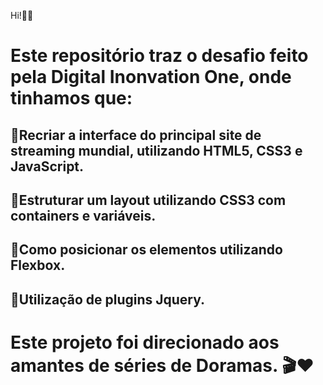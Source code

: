 Hi!👋😉

# Este repositório traz o desafio feito pela Digital Inonvation One, onde tinhamos que:

## 📌Recriar a interface do principal site de streaming mundial, utilizando HTML5, CSS3 e JavaScript. 
## 📌Estruturar um layout utilizando CSS3 com containers e variáveis. 
## 📌Como posicionar os elementos utilizando Flexbox.
## 📌Utilização de plugins Jquery. 

# Este projeto foi direcionado aos amantes de séries de Doramas. 🎬♥️
